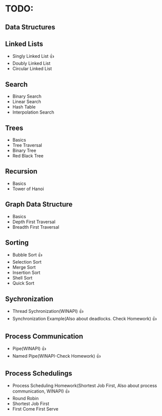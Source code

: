 
# TODO:

## Data Structures

## Linked Lists

- Singly Linked List :+1:
- Doubly Linked List
- Circular Linked List

## Search

- Binary Search
- Linear Search
- Hash Table
- Interpolation Search

## Trees

- Basics
- Tree Traversal
- Binary Tree
- Red Black Tree

## Recursion

- Basics
- Tower of Hanoi

## Graph Data Structure

- Basics
- Depth First Traversal
- Breadth First Traversal

## Sorting

- Bubble Sort :+1:
- Selection Sort
- Merge Sort 
- Insertion Sort
- Shell Sort
- Quick Sort

## Sychronization

- Thread Sychronization(WINAPI) :+1:
- Synchronization Example(Also about deadlocks. Check Homework) :+1:

## Process Communication

- Pipe(WINAPI) :+1:
- Named Pipe(WINAPI-Check Homework) :+1:

## Process Schedulings

- Process Scheduling Homework(Shortest Job First, Also about process communication, WINAPI) :+1:
- Round Robin
- Shortest Job First
- First Come First Serve
